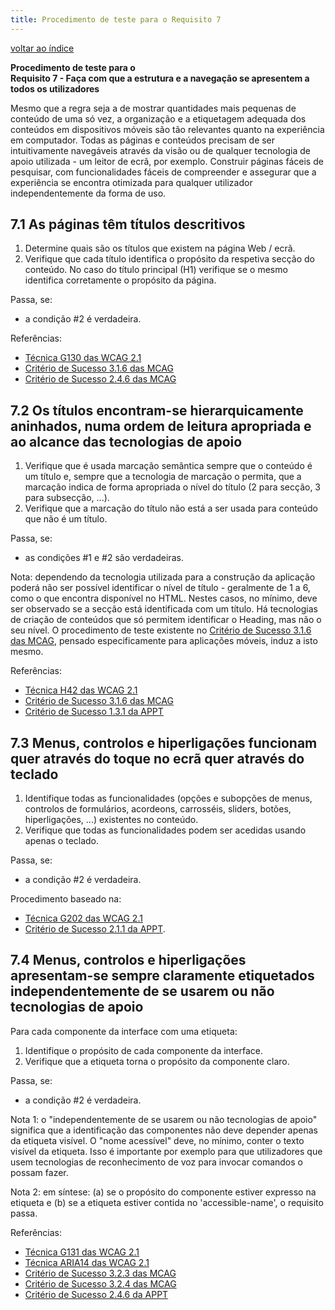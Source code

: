 ```yaml
---
title: Procedimento de teste para o Requisito 7 
---
```


[voltar ao índice](index.md)

**Procedimento de teste para o**<br>**Requisito 7 - Faça com que a estrutura e a navegação se apresentem a todos os utilizadores**

Mesmo que a regra seja a de mostrar quantidades mais pequenas de conteúdo de uma só vez, a organização e a etiquetagem adequada dos conteúdos em dispositivos móveis são tão relevantes quanto na experiência em computador. Todas as páginas e conteúdos precisam de ser intuitivamente navegáveis através da visão ou de qualquer tecnologia de apoio utilizada - um leitor de ecrã, por exemplo. Construir páginas fáceis de pesquisar, com funcionalidades fáceis de compreender e assegurar que a experiência se encontra otimizada para qualquer utilizador independentemente da forma de uso.

## 7.1 As páginas têm títulos descritivos

1. Determine quais são os títulos que existem na página Web / ecrã.
2. Verifique que cada título identifica o propósito da respetiva secção do conteúdo. No caso do título principal (H1) verifique se o mesmo identifica corretamente o propósito da página.

Passa, se:

- a condição #2 é verdadeira.

Referências:

- [Técnica G130 das WCAG 2.1](https://www.w3.org/WAI/WCAG22/Techniques/general/G130)
- [Critério de Sucesso 3.1.6 das MCAG](https://getevinced.github.io/mcag/#section-headings)
- [Critério de Sucesso 2.4.6 das MCAG](https://appt.org/en/guidelines/wcag/success-criterion-2-4-6)


## 7.2 Os títulos encontram-se hierarquicamente aninhados, numa ordem de leitura apropriada e ao alcance das tecnologias de apoio

1. Verifique que é usada marcação semântica sempre que o conteúdo é um título e, sempre que a tecnologia de marcação o permita, que a marcação indica de forma apropriada o nível do título (2 para secção, 3 para subsecção, ...).
2. Verifique que a marcação do título não está a ser usada para conteúdo que não é um título.

Passa, se:

- as condições #1 e #2 são verdadeiras.

Nota: dependendo da tecnologia utilizada para a construção da aplicação poderá não ser possível identificar o nível de título - geralmente de 1 a 6, como o que encontra disponível no HTML. Nestes casos, no mínimo, deve ser observado se a secção está identificada com um título. Há tecnologias de criação de conteúdos que só permitem identificar o Heading, mas não o seu nível. O procedimento de teste existente no [Critério de Sucesso 3.1.6 das MCAG](https://getevinced.github.io/mcag/#section-headings), pensado especificamente para aplicações móveis, induz a isto mesmo.

Referências:

- [Técnica H42 das WCAG 2.1](https://www.w3.org/WAI/WCAG22/Techniques/html/H42)
- [Critério de Sucesso 3.1.6 das MCAG](https://getevinced.github.io/mcag/#section-headings)
- [Critério de Sucesso 1.3.1 da APPT](https://appt.org/en/guidelines/wcag/success-criterion-1-3-1)


## 7.3 Menus, controlos e hiperligações funcionam quer através do toque no ecrã quer através do teclado

1. Identifique todas as funcionalidades (opções e subopções de menus, controlos de formulários, acordeons, carrosséis, sliders, botões, hiperligações, ...) existentes no conteúdo.
2. Verifique que todas as funcionalidades podem ser acedidas usando apenas o teclado.

Passa, se:

- a condição #2 é verdadeira.

Procedimento baseado na:

- [Técnica G202 das WCAG 2.1](https://www.w3.org/WAI/WCAG22/Techniques/general/G202)
- [Critério de Sucesso 2.1.1 da APPT](https://appt.org/en/guidelines/wcag/success-criterion-2-1-1).


## 7.4 Menus, controlos e hiperligações apresentam-se sempre claramente etiquetados independentemente de se usarem ou não tecnologias de apoio

Para cada componente da interface com uma etiqueta:

1. Identifique o propósito de cada componente da interface.
2. Verifique que a etiqueta torna o propósito da componente claro.

Passa, se:

- a condição #2 é verdadeira.

Nota 1: o "independentemente de se usarem ou não tecnologias de apoio" significa que a identificação das componentes não deve depender apenas da etiqueta visível. O "nome acessível" deve, no mínimo, conter o texto visível da etiqueta. Isso é importante por exemplo para que utilizadores que usem tecnologias de reconhecimento de voz para invocar comandos o possam fazer.

Nota 2: em síntese: (a) se o propósito do componente estiver expresso na etiqueta e (b) se a etiqueta estiver contida no 'accessible-name', o requisito passa.

Referências:

- [Técnica G131 das WCAG 2.1](https://www.w3.org/WAI/WCAG22/Techniques/general/G131)
- [Técnica ARIA14 das WCAG 2.1](https://www.w3.org/WAI/WCAG21/Techniques/aria/ARIA14)
- [Critério de Sucesso 3.2.3 das MCAG](https://getevinced.github.io/mcag/#heading-consistent-labeling)
- [Critério de Sucesso 3.2.4 das MCAG](https://getevinced.github.io/mcag/#heading-unique-labels)
- [Critério de Sucesso 2.4.6 da APPT](https://appt.org/en/guidelines/wcag/success-criterion-2-4-6)

